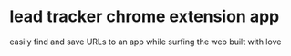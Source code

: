 # lead tracker chrome extension app
easily find and save URLs to an app while surfing the web
built with love
